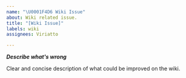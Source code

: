 ```yaml
---
name: "\U0001F4D6 Wiki Issue"
about: Wiki related issue.
title: "[Wiki Issue]"
labels: wiki
assignees: Viriatto

---
```


***Describe what's wrong***

Clear and concise description of what could be improved on the wiki.
